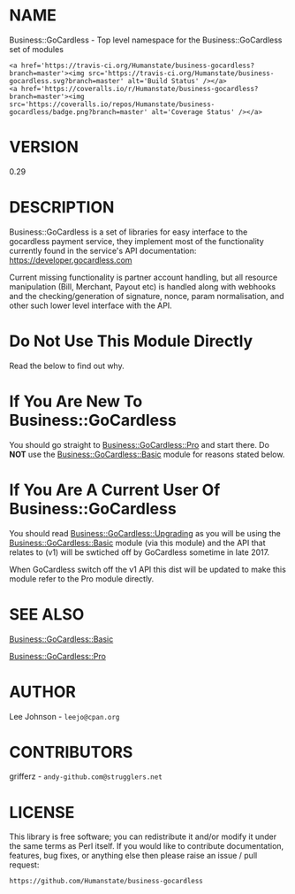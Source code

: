 # NAME

Business::GoCardless - Top level namespace for the Business::GoCardless
set of modules

<div>

    <a href='https://travis-ci.org/Humanstate/business-gocardless?branch=master'><img src='https://travis-ci.org/Humanstate/business-gocardless.svg?branch=master' alt='Build Status' /></a>
    <a href='https://coveralls.io/r/Humanstate/business-gocardless?branch=master'><img src='https://coveralls.io/repos/Humanstate/business-gocardless/badge.png?branch=master' alt='Coverage Status' /></a>
</div>

# VERSION

0.29

# DESCRIPTION

Business::GoCardless is a set of libraries for easy interface to the gocardless
payment service, they implement most of the functionality currently found
in the service's API documentation: https://developer.gocardless.com

Current missing functionality is partner account handling, but all resource
manipulation (Bill, Merchant, Payout etc) is handled along with webhooks and
the checking/generation of signature, nonce, param normalisation, and other
such lower level interface with the API.

# Do Not Use This Module Directly

Read the below to find out why.

# If You Are New To Business::GoCardless

You should go straight to [Business::GoCardless::Pro](https://metacpan.org/pod/Business::GoCardless::Pro) and start there. Do
**NOT** use the [Business::GoCardless::Basic](https://metacpan.org/pod/Business::GoCardless::Basic) module for reasons stated below.

# If You Are A Current User Of Business::GoCardless

You should read [Business::GoCardless::Upgrading](https://metacpan.org/pod/Business::GoCardless::Upgrading) as you will be using the
[Business::GoCardless::Basic](https://metacpan.org/pod/Business::GoCardless::Basic) module (via this module) and the API that
relates to (v1) will be swtiched off by GoCardless sometime in late 2017.

When GoCardless switch off the v1 API this dist will be updated to make this
module refer to the Pro module directly.

# SEE ALSO

[Business::GoCardless::Basic](https://metacpan.org/pod/Business::GoCardless::Basic)

[Business::GoCardless::Pro](https://metacpan.org/pod/Business::GoCardless::Pro)

# AUTHOR

Lee Johnson - `leejo@cpan.org`

# CONTRIBUTORS

grifferz - `andy-github.com@strugglers.net`

# LICENSE

This library is free software; you can redistribute it and/or modify it under
the same terms as Perl itself. If you would like to contribute documentation,
features, bug fixes, or anything else then please raise an issue / pull request:

    https://github.com/Humanstate/business-gocardless
